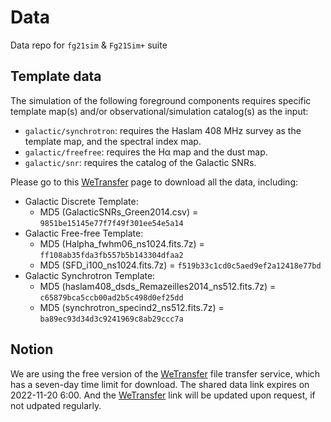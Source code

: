 # Data
Data repo for `fg21sim` & `Fg21Sim+` suite

## Template data

The simulation of the following foreground components requires specific
template map(s) and/or observational/simulation catalog(s) as the input:

* `galactic/synchrotron`:
  requires the Haslam 408 MHz survey as the template map, and the
  spectral index map.
* `galactic/freefree`:
  requires the Hα map and the dust map.
* `galactic/snr`:
  requires the catalog of the Galactic SNRs.
  
Please go to this [WeTransfer](https://we.tl/t-Ds8ZeyvYXP) page to download
all the data, including:
- Galactic Discrete Template:
  - MD5 (GalacticSNRs_Green2014.csv) = `9851be15145e77f7f49f301ee54e5a14`
- Galactic Free-free Template:
  - MD5 (Halpha_fwhm06_ns1024.fits.7z) = `ff108ab35fda3fb557b5b143304dfaa2`
  - MD5 (SFD_i100_ns1024.fits.7z) = `f519b33c1cd0c5aed9ef2a12418e77bd`
- Galactic Synchrotron Template:
  - MD5 (haslam408_dsds_Remazeilles2014_ns512.fits.7z) = `c65879bca5ccb00ad2b5c498d0ef25dd`
  - MD5 (synchrotron_specind2_ns512.fits.7z) = `ba89ec93d34d3c9241969c8ab29ccc7a`

## Notion
We are using the free version of the [WeTransfer](https://wetransfer.com/) file transfer 
service, which has a seven-day time limit for download.
The shared data link expires on 2022-11-20 6:00. And the [WeTransfer](https://wetransfer.com/) 
link will be updated upon request, if not udpated regularly.
